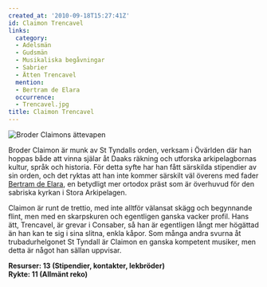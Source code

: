```yaml
---
created_at: '2010-09-18T15:27:41Z'
id: Claimon Trencavel
links:
  category:
  - Adelsmän
  - Gudsmän
  - Musikaliska begåvningar
  - Sabrier
  - Ätten Trencavel
  mention:
  - Bertram de Elara
  occurrence:
  - Trencavel.jpg
title: Claimon Trencavel
---
```


![Broder Claimons ättevapen]

Broder Claimon är munk av St Tyndalls orden, verksam i Övärlden där han hoppas både att vinna själar
åt Daaks räkning och utforska arkipelagbornas kultur, språk och historia. För detta syfte har han
fått särskilda stipendier av sin orden, och det ryktas att han inte kommer särskilt väl överens med
fader [Bertram de Elara], en betydligt mer ortodox präst som är överhuvud för den sabriska kyrkan i
Stora Arkipelagen.

Claimon är runt de trettio, med inte alltför välansat skägg och begynnande flint, men med en
skarpskuren och egentligen ganska vacker profil. Hans ätt, Trencavel, är grevar i Consaber, så han
är egentligen långt mer högättad än han kan te sig i sina slitna, enkla kåpor. Som många andra
svurna åt trubadurhelgonet St Tyndall är Claimon en ganska kompetent musiker, men detta är något han
sällan uppvisar. 

**Resurser: 13 (Stipendier, kontakter, lekbröder)**\
**Rykte: 11 (Allmänt reko)**

  [Broder Claimons ättevapen]: Trencavel.jpg "Broder Claimons ättevapen"
  [Bertram de Elara]: Bertram_de_Elara